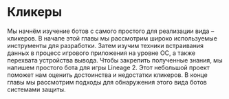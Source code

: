 # Кликеры

Мы начнём изучение ботов с самого простого для реализации вида – кликеров. В начале этой главы мы рассмотрим широко используемые инструменты для разработки. Затем изучим техники встраивания данных в процесс игрового приложения на уровне ОС, а также перехвата устройства вывода. Чтобы закрепить полученные знания, мы напишем простого бота для игры Lineage 2. Этот небольшой проект поможет нам оценить достоинства и недостатки кликеров. В конце главы мы рассмотрим подходы для обнаружения этого вида ботов системами защиты.